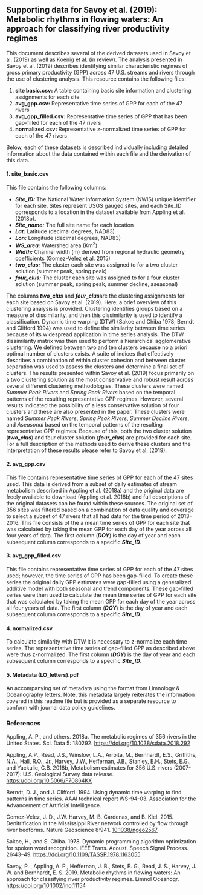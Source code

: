 ## Supporting data for Savoy et al. (2019): Metabolic rhythms in flowing waters: An approach for classifying river productivity regimes

This document describes several of the derived datasets used in Savoy et al. (2019) as well as Koenig et al. (in review). The analysis presented in Savoy et al. (2019) describes identifying similar characteristic regimes of gross primary productivity (GPP) across 47 U.S. streams and rivers through the use of clustering analysis. This resource contains the following files:

1. **site basic.csv:** A table containing basic site information and clustering assignments for each site
2. **avg_gpp.csv:** Representative time series of GPP for each of the 47 rivers
3. **avg_gpp_filled.csv:** Representative time series of GPP that has been gap-filled for each of the 47 rivers
4. **normalized.csv:** Representative z-normalized time series of GPP for each of the 47 rivers

Below, each of these datasets is described individually including detailed information about the data contained within each file and the derivation of this data.

#### 1. site_basic.csv

This file contains the following columns:

* ***Site_ID:*** The National Water Information System (NWIS) unique identifier for each site. Sites represent USGS gauged sites, and each Site_ID corresponds to a location in the dataset available from Appling et al. (2018b).
* ***Site_name:*** The full site name for each location
* ***Lat:*** Latitude (decimal degrees, NAD83)
* ***Lon:*** Longitude (decimal degrees, NAD83)
* ***WS_area:*** Watershed area (Km<sup>2</sup>)
* ***Width:*** Channel width (m) derived from regional hydraulic geometry coefficients (Gomez-Velez et al. 2015)
* ***two_clus:*** The cluster each site was assigned to for a two cluster solution (summer peak, spring peak)
* ***four_clus:*** The cluster each site was assigned to for a four cluster solution (summer peak, spring peak, summer decline, aseasonal)

The columns ***two_clus*** and ***four_clus***are the clustering assignments for each site based on Savoy et al. (2019). Here, a brief overview of this clustering analysis is provided. Clustering identifies groups based on a measure of dissimilarity, and then this dissimilarity is used to identify a classification. Dynamic time warping (DTW) (Sakoe and Chiba 1978; Berndt and Clifford 1994) was used to define the similarity between time series because of its widespread application in time series analysis. The DTW dissimilarity matrix was then used to perform a hierarchical agglomerative clustering.  We defined between two and ten clusters because no a priori optimal number of clusters exists. A suite of indices that effectively describes a combination of within cluster cohesion and between cluster separation was used to assess the clusters and determine a final set of clusters. The results presented within Savoy et al. (2019) focus primarily on a two clustering solution as the most conservative and robust result across several different clustering methodologies. These clusters were named *Summer Peak Rivers* and *Spring Peak Rivers* based on the temporal patterns of the resulting representative GPP regimes. However, several results indicated the possibility of a less conservative solution of four clusters and these are also presented in the paper. These clusters were named *Summer Peak Rivers*, *Spring Peak Rivers*, *Summer Decline Rivers*, and *Aseasonal* based on the temporal patterns of the resulting representative GPP regimes. Because of this, both the two cluster solution (***two_clus***) and four cluster solution (***four_clus***) are provided for each site. For a full description of the methods used to derive these clusters and the interpretation of these results please refer to Savoy et al. (2019).

#### 2. avg_gpp.csv

This file contains representative time series of GPP for each of the 47 sites used. This data is derived from a subset of daily estimates of stream metabolism described in Appling et al. (2018a) and the original data are freely available to download (Appling et al. 2018b) and full descriptions of the original datasets can be found within these sources. The original set of 356 sites was filtered based on a combination of data quality and coverage to select a subset of 47 rivers that all had data for the time period of 2013-2016. This file consists of the a mean time series of GPP for each site that was calculated by taking the mean GPP for each day of the year across all four years of data. The first column (***DOY***) is the day of year and each subsequent column corresponds to a specific ***Site_ID***.

#### 3. avg_gpp_filled.csv

This file contains representative time series of GPP for each of the 47 sites used; however, the time series of GPP has been gap-filled. To create these series the original daily GPP estimates were gap-filled using a generalized additive model with both seasonal and trend components. These gap-filled series were then used to calculate the mean time series of GPP for each site that was calculated by taking the mean GPP for each day of the year across all four years of data. The first column (***DOY***) is the day of year and each subsequent column corresponds to a specific ***Site_ID***.

#### 4. normalized.csv

To calculate similarity with DTW it is necessary to z-normalize each time series. The representative time series of gap-filled GPP as described above were thus z-normalized. The first column (***DOY***) is the day of year and each subsequent column corresponds to a specific ***Site_ID***.

#### 5. Metadata (LO_letters).pdf

An accompanying set of metadata using the format from Limnology & Oceanography letters.  Note, this metadata largely reiterates the information covered in this readme file but is provided as a separate resource to conform with journal data policy guidelines.

### References

Appling, A. P., and others. 2018a. The metabolic regimes of 356 rivers in the United States. Sci. Data 5: 180292. https://doi.org/10.1038/sdata.2018.292

Appling, A.P., Read, J.S., Winslow, L.A., Arroita, M., Bernhardt, E.S., Griffiths, N.A., Hall, R.O., Jr., Harvey, J.W., Heffernan, J.B., Stanley, E.H., Stets, E.G., and Yackulic, C.B. 2018b, Metabolism estimates for 356 U.S. rivers (2007-2017): U.S. Geological Survey data release. https://doi.org/10.5066/F70864KX

Berndt, D. J., and J. Clifford. 1994. Using dynamic time warping to find patterns in time series. AAAI technical report WS-94-03. Association for the Advancement of Artificial Intelligence.

Gomez-Velez, J. D., J.W. Harvey, M. B. Cardenas, and B. Kiel. 2015. Denitrification in the Mississippi River network controlled by flow through river bedforms. Nature Geoscience 8:941. [10.1038/ngeo2567](http://dx.doi.org/10.1038/ngeo2567)

Sakoe, H., and S. Chiba. 1978. Dynamic programming algorithm optimization for spoken word recognition. IEEE Trans. Acoust. Speech Signal Process. 26:43–49. https://doi.org/10.1109/TASSP.1978.1163055

Savoy, P. , Appling, A. P., Heffernan, J. B., Stets, E. G., Read, J. S., Harvey, J. W. and Bernhardt, E. S. 2019. Metabolic rhythms in flowing waters: An approach for classifying river productivity regimes. Limnol Oceanogr. <https://doi.org/10.1002/lno.11154>

